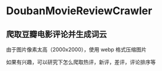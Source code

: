 # DoubanMovieReviewCrawler
## 爬取豆瓣电影评论并生成词云

由于图片像素太高（2000x2000），使用 webp 格式压缩图片 

如果有兴趣，可以研究下怎么爬取热评，新评，差评，评论排序等
